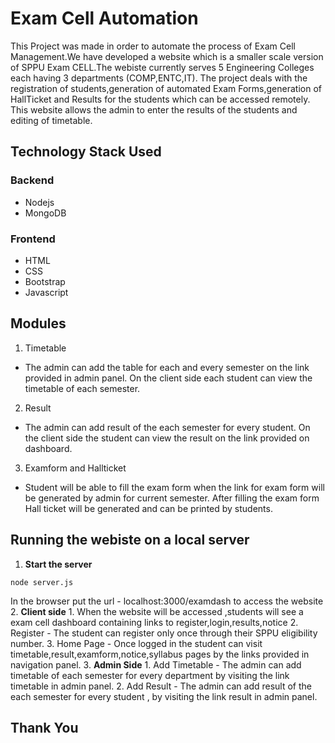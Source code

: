 # Exam Cell Automation
This Project was made in order to automate the process of Exam Cell Management.We have developed a website which is a smaller
scale version of SPPU Exam CELL.The webiste currently serves 5 Engineering Colleges each having 3 departments (COMP,ENTC,IT).
The project deals with the registration of students,generation of automated Exam Forms,generation of HallTicket and Results for 
the students which can be accessed remotely. This website allows the admin to enter the results of the students 
and editing of timetable.

## Technology Stack Used
### Backend
- Nodejs
- MongoDB
### Frontend
- HTML
- CSS
- Bootstrap
- Javascript

## Modules
1. Timetable
  - The admin can add the table for each and every semester on the link provided in admin panel.
    On the client side each student can view the timetable of each semester.
2. Result
  - The admin can add result of the each semester for every student.
    On the client side the student can view the result on the link provided on dashboard.
3. Examform and Hallticket
  - Student will be able to fill the exam form when the link for exam form will be generated by admin for current semester.
    After filling the exam form Hall ticket will be generated and can be printed by students.

## Running the webiste on a local server
   1. **Start the server** 
   ```
   node server.js
   ```
   In the browser put the url - localhost:3000/examdash to access the website
   2. **Client side**
      1. When the website will be accessed ,students will see a exam cell dashboard containing links to register,login,results,notice
      2. Register
        - The student can register only once through their SPPU eligibility number.
      3. Home Page
        - Once logged in the student can visit timetable,result,examform,notice,syllabus pages by the links provided in navigation 
          panel.
   3. **Admin Side**
      1. Add Timetable
        - The admin can add timetable of each semester for every department by visiting the link timetable in admin panel.
      2. Add Result
        - The admin can add result of the each semester for every student , by visiting the link result in admin panel.
## Thank You
